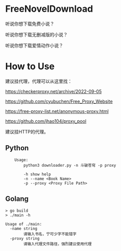 # FreeNovelDownload

听说你想下载免费小说？

听说你想下载无删减版的小说？

听说你想下载爱情动作小说？

# How to Use
建议挂代理，代理可以从这里找：

https://checkerproxy.net/archive/2022-09-05

https://github.com/cyubuchen/Free_Proxy_Website

https://free-proxy-list.net/anonymous-proxy.html

https://github.com/jhao104/proxy_pool

建议挂HTTP的代理。

## Python

```
    Usage:      
        python3 downloader.py -n 斗破苍穹 -p proxy

        -h show help
        -n --name <Book Name>
        -p --proxy <Proxy File Path>
```

## Golang
```
> go build
> ./main -h

Usage of ./main:
  -name string
    	请输入书名，宁可少字不能错字
  -proxy string
    	请输入代理文件路径，强烈建议使用代理
```
